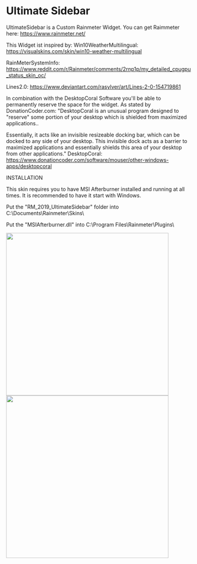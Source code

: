 # Ultimate Sidebar
UltimateSidebar is a Custom Rainmeter Widget. You can get Raimmeter here: https://www.rainmeter.net/

This Widget ist inspired by:
Win10WeatherMultilingual:
https://visualskins.com/skin/win10-weather-multilingual

RainMeterSystemInfo:
https://www.reddit.com/r/Rainmeter/comments/2rnp1p/my_detailed_cpugpu_status_skin_oc/

Lines2.0:
https://www.deviantart.com/rasylver/art/Lines-2-0-154719861

In combination with the DesktopCoral Software you'll be able to permanently reserve the space for the widget. As stated by DonationCoder.com: "DesktopCoral is an unusual program designed to "reserve" some portion of your desktop which is shielded from maximized applications..

Essentially, it acts like an invisible resizeable docking bar, which can be docked to any side of your desktop. This invisible dock acts as a barrier to maximized applications and essentially shields this area of your desktop from other applications."
DesktopCoral:
https://www.donationcoder.com/software/mouser/other-windows-apps/desktopcoral

INSTALLATION

This skin requires you to have MSI Afterburner installed and running at all times.  It is recommended to have it start with Windows.

Put the "RM_2019_UltimateSidebar" folder into C:\Documents\Rainmeter\Skins\

Put the "MSIAfterburner.dll" into C:\Program Files\Rainmeter\Plugins\

<p>
  <img src="https://github.com/LukasVoeller/RM_2019_UltimateSidebar/blob/master/Images/v0.5.0.PNG" width="440"/>
  <img src="https://github.com/LukasVoeller/RM_2019_UltimateSidebar/blob/master/Images/v0.5.5.PNG" width="440"/>
</p>
